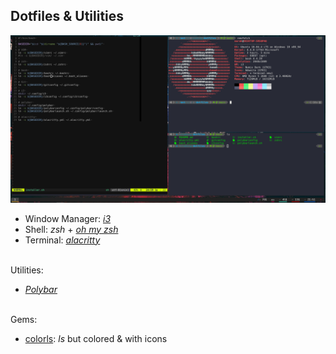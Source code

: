 Dotfiles & Utilities
--------------------

![Screenshot](https://raw.githubusercontent.com/CMarah/dotfiles/main/images/sample.PNG)


- Window Manager: [_i3_](https://i3wm.org/)
- Shell: _zsh_ + [_oh my zsh_](https://github.com/ohmyzsh/ohmyzsh)
- Terminal: [_alacritty_](https://github.com/alacritty/alacritty)

\
Utilities:
- [_Polybar_](https://github.com/polybar/polybar)

\
Gems:
- [colorls](https://github.com/athityakumar/colorls#installation): _ls_ but colored & with icons
